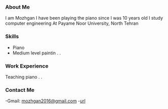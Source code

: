 
### About Me
I am Mozhgan I have been playing the piano since I was 10 years old I study computer engineering At Payame Noor University, North Tehran
### Skills
 + Piano
 + Medium level paintin
.
.
### Work Experience
Teaching piano
.
.
### Contact Me
-Gmail: mozhgan2016@gmail.com
-<a href="https://quera.ir/profile/mozhgan2016">url</a>
